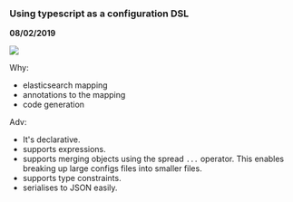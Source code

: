 ### Using typescript as a configuration DSL

__08/02/2019__

![](TODO)

Why:

- elasticsearch mapping
- annotations to the mapping
- code generation

Adv:

- It's declarative.
- supports expressions.
- supports merging objects using the spread `...` operator. This enables breaking up large configs files into smaller files.
- supports type constraints.
- serialises to JSON easily.
